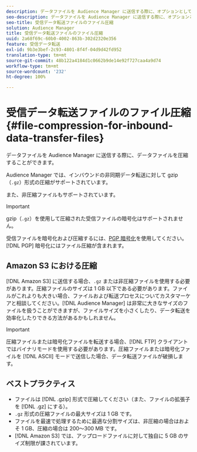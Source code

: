 ```yaml
---
description: データファイルを Audience Manager に送信する際に、オプションとして、データファイルを圧縮することができます。
seo-description: データファイルを Audience Manager に送信する際に、オプションとして、データファイルを圧縮することができます。
seo-title: 受信データ転送ファイルのファイル圧縮
solution: Audience Manager
title: 受信データ転送ファイルのファイル圧縮
uuid: 2a68f69c-60b0-4002-863b-302d2320e356
feature: 受信データ転送
exl-id: 9b3e3bef-2c93-4801-8f4f-04d9d42fd952
translation-type: tm+mt
source-git-commit: 48b122a4184d1c0662b9de14e92f727caa4a9d74
workflow-type: tm+mt
source-wordcount: '232'
ht-degree: 100%

---
```


# 受信データ転送ファイルのファイル圧縮 {#file-compression-for-inbound-data-transfer-files}

データファイルを Audience Manager に送信する際に、データファイルを圧縮することができます。

<!-- inbound-file-compression.xml -->

Audience Manager では、インバウンドの非同期データ転送に対して gzip （`.gz`）形式の圧縮がサポートされています。

また、非圧縮ファイルもサポートされています。

>[!IMPORTANT]
>
>gzip（`.gz`）を使用して圧縮された受信ファイルの暗号化はサポートされません。
>
>受信ファイルを暗号化および圧縮するには、[PGP 暗号化](../../../integration/sending-audience-data/batch-data-transfer-explained/inbound-file-encryption.md)を使用してください。[!DNL PGP] 暗号化にはファイル圧縮が含まれます。

## Amazon S3 における圧縮

[!DNL Amazon S3] に送信する場合、`.gz` または非圧縮ファイルを使用する必要があります。圧縮ファイルのサイズは 1 GB 以下である必要があります。ファイルがこれよりも大きい場合、ファイルおよび転送プロセスについてカスタマーケアと相談してください。[!DNL Audience Manager] は非常に大きなサイズのファイルを扱うことができますが、ファイルサイズを小さくしたり、データ転送を効率化したりできる方法があるかもしれません。

>[!IMPORTANT]
>
>圧縮ファイルまたは暗号化ファイルを転送する場合、[!DNL FTP] クライアントではバイナリモードを使用する必要があります。圧縮ファイルまたは暗号化ファイルを [!DNL ASCII] モードで送信した場合、データ転送ファイルが破損します。

## ベストプラクティス

* ファイルは [!DNL .gzip] 形式で圧縮してください（また、ファイルの拡張子を [!DNL .gz] にする）。
* `.gz` 形式の圧縮ファイルの最大サイズは 1 GB です。
* ファイルを最速で処理するために最適な分割サイズは、非圧縮の場合はおよそ 1 GB、圧縮の場合は 200～300 MB です。
* [!DNL Amazon S3] では、アップロードファイルに対して独自に 5 GB のサイズ制限が課されています。
